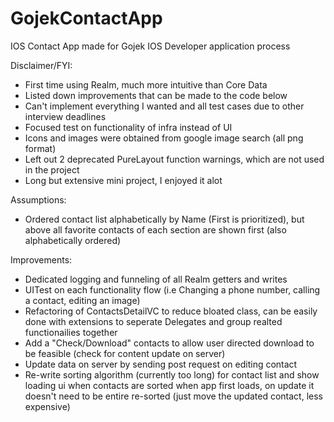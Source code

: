 # GojekContactApp
IOS Contact App made for Gojek IOS Developer application process

Disclaimer/FYI:
  - First time using Realm, much more intuitive than Core Data
  - Listed down improvements that can be made to the code below
  - Can't implement everything I wanted and all test cases due to other interview deadlines
  - Focused test on functionality of infra instead of UI
  - Icons and images were obtained from google image search (all png format)
  - Left out 2 deprecated PureLayout function warnings, which are not used in the project
  - Long but extensive mini project, I enjoyed it alot
  
Assumptions:
  - Ordered contact list alphabetically by Name (First is prioritized), but above all favorite contacts of each section are shown first (also alphabetically ordered)

Improvements:
  - Dedicated logging and funneling of all Realm getters and writes
  - UITest on each functionality flow (i.e Changing a phone number, calling a contact, editing an image)
  - Refactoring of ContactsDetailVC to reduce bloated class, can be easily done with extensions to seperate Delegates and group realted functionailies together
  - Add a "Check/Download" contacts to allow user directed download to be feasible (check for content update on server)
  - Update data on server by sending post request on editing contact
  - Re-write sorting algorithm (currently too long) for contact list and show loading ui when contacts are sorted when app first loads, on update it doesn't need to be entire re-sorted (just move the updated contact, less expensive)
